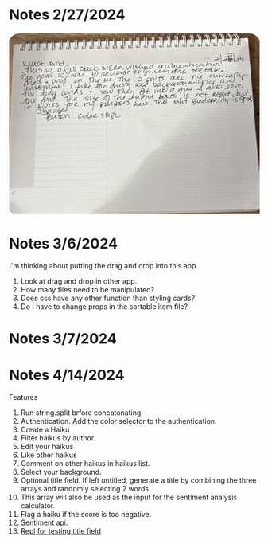 # Notes 2/27/2024

![](./src/photos/reactdnd.png)

# Notes 3/6/2024

I'm thinking about putting the drag and drop into this app. 

1. Look at drag and drop in other app. 
1. How many files need to be manipulated?
1. Does css have any other function than styling cards?
1. Do I have to change props in the sortable item file? 

# Notes 3/7/2024

# Notes 4/14/2024   

Features

1. Run string.split brfore concatonating
1. Authentication. Add the color selector to the authentication.
1. Create a Haiku
1. Filter haikus by author.
1. Edit your haikus
1. Like other haikus
1. Comment on other haikus in haikus list.
1. Select your background. 
1. Optional title field. If left untitled, generate a title by combining the three arrays and randomly selecting 2 words.
1. This array will also be used as the input for the sentiment analysis calculator.
1. Flag a haiku if the score is too negative. 
1. [Sentiment api.](https://rapidapi.com/gaurmanojkumar530/api/text-analysis12)
1. [Repl for testing title field](https://replit.com/@chrisiyer/t5ext#index.js)
 



